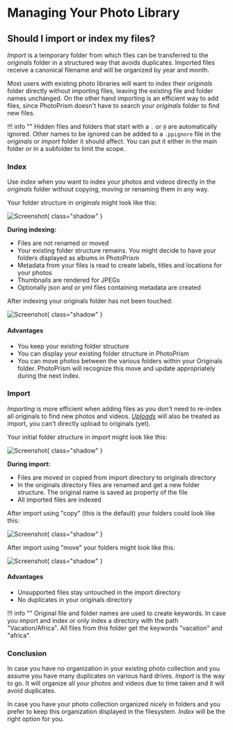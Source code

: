 # Managing Your Photo Library

## Should I import or index my files? ##

*Import* is a temporary folder from which files can be transferred to the *originals* folder
in a structured way that avoids duplicates. Imported files receive a canonical filename and will be
organized by year and month.

Most users with existing photo libraries will want to index their *originals* folder directly
without importing files, leaving the existing file and folder names unchanged. On the other hand
importing is an efficient way to add files, since PhotoPrism doesn't have to search your *originals*
folder to find new files.

!!! info ""
    Hidden files and folders that start with a `.` or `@` are automatically ignored. Other names to be
    ignored can be added to a `.ppignore` file in the *originals* or *import* folder it should affect.
    You can put it either in the main folder or in a subfolder to limit the scope.

### Index ###

Use *index* when you want to index your photos and videos directly in the *originals* folder without copying,
moving or renaming them in any way.

Your folder structure in *originals* might look like this:

   ![Screenshot](img/originals-before-after.png){ class="shadow" }
     
**During indexing:**

* Files are not renamed or moved
* Your existing folder structure remains. You might decide to have your folders displayed as albums in PhotoPrism
* Metadata from your files is read to create labels, titles and locations for your photos
* Thumbnails are rendered for JPEGs
* Optionally json and or yml files containing metadata are created

After indexing your originals folder has not been touched:

![Screenshot](img/originals-before-after.png){ class="shadow" }

    

#### Advantages ####

* You keep your existing folder structure
* You can display your existing folder structure in PhotoPrism
* You can move photos between the various folders within your Originals folder.  PhotoPrism will recognize this move and update appropriately during the next index.

### Import ###

*Importing* is more efficient when adding files as you don't need to re-index all originals to find new photos and videos.
[*Uploads*](upload.md) will also be treated as import, you can't directly upload to originals (yet).

Your initial folder structure in *import* might look like this:

   ![Screenshot](img/before-import.png){ class="shadow" }
   
**During import:**
 
* Files are moved or copied from import directory to originals directory
* In the originals directory files are renamed and get a new folder structure. The original name is saved as property of the file
* All imported files are indexed

After import using "copy" (this is the default) your folders could look like this:

   ![Screenshot](img/copy-import.png){ class="shadow" }

After import using "move" your folders might look like this:

   ![Screenshot](img/move-import.png){ class="shadow" }

#### Advantages ####
* Unsupported files stay untouched in the import directory
* No duplicates in your originals directory


!!! info ""
    Original file and folder names are used to create keywords. 
    In case you import and index or only index a directory with the path "Vacation/Africa". All files from this folder get the keywords "vacation" and "africa".


### Conclusion ###
In case you have no organization in your existing photo collection and you assume you have many duplicates on various hard drives.
*Import* is the way to go. It will organize all your photos and videos due to time taken and it will avoid duplicates.

In case you have your photo collection organized nicely in folders and you prefer to keep this organization displayed in the filesystem. *Index* will be the right option for you.

